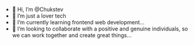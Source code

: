 - 👋 Hi, I’m @Chukstev
- 👀 I’m just a lover tech
- 🌱 I’m currently learning frontend web development...
- 💞️ I’m looking to collaborate with a positive and genuine individuals, so we can work together and create great things...

<!---
Chukstev/Chukstev is a ✨ special ✨ repository because its `README.md` (this file) appears on your GitHub profile.
You can click the Preview link to take a look at your changes.
--->
